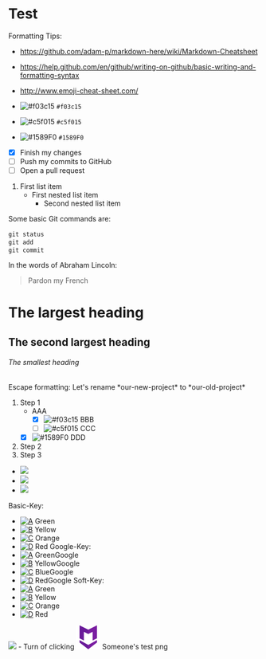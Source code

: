 # Test

Formatting Tips:
- https://github.com/adam-p/markdown-here/wiki/Markdown-Cheatsheet
- https://help.github.com/en/github/writing-on-github/basic-writing-and-formatting-syntax
- http://www.emoji-cheat-sheet.com/

- ![#f03c15](https://placehold.it/15/f03c15/000000?text=+) `#f03c15`
- ![#c5f015](https://placehold.it/15/c5f015/000000?text=+) `#c5f015`
- ![#1589F0](https://placehold.it/15/1589F0/000000?text=+) `#1589F0`

- [x] Finish my changes
- [ ] Push my commits to GitHub
- [ ] Open a pull request

1. First list item
   - First nested list item
     - Second nested list item

Some basic Git commands are:
```
git status
git add
git commit
```

In the words of Abraham Lincoln:

> Pardon my French

# The largest heading
## The second largest heading
###### The smallest heading

Escape formatting:
Let's rename \*our-new-project\* to \*our-old-project\*

1. Step 1
   - AAA
     - [x] ![#f03c15](https://placehold.it/15/f03c15/000000?text=+) BBB
     - [ ] ![#c5f015](https://placehold.it/15/c5f015/000000?text=+) CCC
   - [x] ![#1589F0](https://placehold.it/15/1589F0/000000?text=+) DDD
2. Step 2
3. Step 3


 - ![](https://placehold.it/15/ffffff/ff0000?text=hello)
 - ![](https://placehold.it/15/ffffff/ff0000?text=hello)
 - ![](https://placehold.it/15/1589F0/000000?text=+)


Basic-Key: 
- [![A][Green]](#) Green
- [![B][Yellow]](#) Yellow
- [![C][Orange]](#) Orange
- [![D][Red]](#) Red
Google-Key:
- [![A][GreenGoogle]](#) GreenGoogle
- [![B][YellowGoogle]](#) YellowGoogle
- [![C][BlueGoogle]](#) BlueGoogle
- [![D][RedGoogle]](#) RedGoogle
Soft-Key:
- [![A][GreenSoft]](#) Green
- [![B][YellowSoft]](#) Yellow
- [![C][OrangeSoft]](#) Orange
- [![D][RedSoft]](#) Red

[![](http://example.com/path/image)](#) - Turn of clicking
![alt text](https://github.com/adam-p/markdown-here/raw/master/src/common/images/icon48.png "Logo Title Text 1") Someone's test png

[Green]: https://placehold.it/15/00ff00/000000?text=+ "Green"
[Yellow]: https://placehold.it/15/ffff00/000000?text=+ "Yellow"
[Orange]: https://placehold.it/15/ff7700/000000?text=+ "Orange"
[Red]: https://placehold.it/15/ff0000/000000?text=+ "Red"
[GreenGoogle]: https://placehold.it/15/34A853/000000?text=+ "Green Google"
[YellowGoogle]: https://placehold.it/15/FBBC05/000000?text=+ "Yellow Google"
[BlueGoogle]: https://placehold.it/15/4285F4/000000?text=+ "Blue Google"
[RedGoogle]: https://placehold.it/15/EA4335/000000?text=+ "Red Google"
[GreenSoft]: https://placehold.it/15/4ee346/000000?text=+ "Green Soft"
[YellowSoft]: https://placehold.it/15/f7f42d/000000?text=+ "Yellow Soft"
[OrangeSoft]: https://placehold.it/15/de7614/000000?text=+ "Orange Soft"
[RedSoft]: https://placehold.it/15/f03c15/000000?text=+ "Red Soft"
